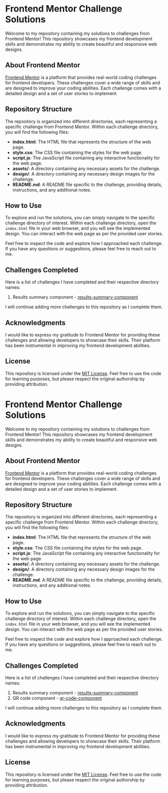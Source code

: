 # Frontend Mentor Challenge Solutions

Welcome to my repository containing my solutions to challenges from Frontend Mentor! This repository showcases my frontend development skills and demonstrates my ability to create beautiful and responsive web designs.

## About Frontend Mentor

[Frontend Mentor](https://www.frontendmentor.io/) is a platform that provides real-world coding challenges for frontend developers. These challenges cover a wide range of skills and are designed to improve your coding abilities. Each challenge comes with a detailed design and a set of user stories to implement.

## Repository Structure

The repository is organized into different directories, each representing a specific challenge from Frontend Mentor. Within each challenge directory, you will find the following files:

- **index.html**: The HTML file that represents the structure of the web page.
- **style.css**: The CSS file containing the styles for the web page.
- **script.js**: The JavaScript file containing any interactive functionality for the web page.
- **assets/**: A directory containing any necessary assets for the challenge.
- **design/**: A directory containing any necessary design images for the challenge.
- **README.md**: A README file specific to the challenge, providing details, instructions, and any additional notes.

## How to Use

To explore and run the solutions, you can simply navigate to the specific challenge directory of interest. Within each challenge directory, open the `index.html` file in your web browser, and you will see the implemented design. You can interact with the web page as per the provided user stories.

Feel free to inspect the code and explore how I approached each challenge. If you have any questions or suggestions, please feel free to reach out to me.

## Challenges Completed

Here is a list of challenges I have completed and their respective directory names:

1. Results summary component - [results-summary-component](https://github.com/kkfergie22/frontendmentor-challenges/tree/main/results-summary-component)

I will continue adding more challenges to this repository as I complete them.

## Acknowledgments

I would like to express my gratitude to Frontend Mentor for providing these challenges and allowing developers to showcase their skills. Their platform has been instrumental in improving my frontend development abilities.

## License

This repository is licensed under the [MIT License](LICENSE.md). Feel free to use the code for learning purposes, but please respect the original authorship by providing attribution.

# Frontend Mentor Challenge Solutions

Welcome to my repository containing my solutions to challenges from Frontend Mentor! This repository showcases my frontend development skills and demonstrates my ability to create beautiful and responsive web designs.

## About Frontend Mentor

[Frontend Mentor](https://www.frontendmentor.io/) is a platform that provides real-world coding challenges for frontend developers. These challenges cover a wide range of skills and are designed to improve your coding abilities. Each challenge comes with a detailed design and a set of user stories to implement.

## Repository Structure

The repository is organized into different directories, each representing a specific challenge from Frontend Mentor. Within each challenge directory, you will find the following files:

- **index.html**: The HTML file that represents the structure of the web page.
- **style.css**: The CSS file containing the styles for the web page.
- **script.js**: The JavaScript file containing any interactive functionality for the web page.
- **assets/**: A directory containing any necessary assets for the challenge.
- **design/**: A directory containing any necessary design images for the challenge.
- **README.md**: A README file specific to the challenge, providing details, instructions, and any additional notes.

## How to Use

To explore and run the solutions, you can simply navigate to the specific challenge directory of interest. Within each challenge directory, open the `index.html` file in your web browser, and you will see the implemented design. You can interact with the web page as per the provided user stories.

Feel free to inspect the code and explore how I approached each challenge. If you have any questions or suggestions, please feel free to reach out to me.

## Challenges Completed

Here is a list of challenges I have completed and their respective directory names:

1. Results summary component - [results-summary-component](https://github.com/kkfergie22/frontendmentor-challenges/tree/main/results-summary-component)
2. QR code component - [qr-code-component](https://github.com/kkfergie22/frontendmentor-challenges/tree/main/qr-code-component)

I will continue adding more challenges to this repository as I complete them.

## Acknowledgments

I would like to express my gratitude to Frontend Mentor for providing these challenges and allowing developers to showcase their skills. Their platform has been instrumental in improving my frontend development abilities.

## License

This repository is licensed under the [MIT License](LICENSE.md). Feel free to use the code for learning purposes, but please respect the original authorship by providing attribution.
